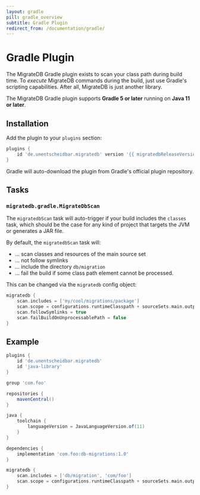 ```yaml
---
layout: gradle
pill: gradle_overview
subtitle: Gradle Plugin
redirect_from: /documentation/gradle/
---
```


# Gradle Plugin

The MigrateDB Gradle plugin exists to scan your class path during build time. To _execute_ MigrateDB commands during the
build, just use Gradle's scripting capabilities. After
all, MigrateDB is just another library.

The MigrateDB Gradle plugin supports **Gradle 5 or later** running on **Java 11 or later**.

## Installation

Add the plugin to your `plugins` section:

```groovy
plugins {
    id 'de.unentscheidbar.migratedb' version '{{ migratedbReleaseVersion }}'
}
```

Gradle will auto-download the plugin from Gradle's official plugin repository.

## Tasks

### `migratedb.gradle.MigrateDbScan`

The `migratedbScan` task will auto-trigger if your build includes the `classes` task, which should be the case for any
kind of project that targets the JVM or generates a JAR file.

By default, the  `migratedbScan` task will:

* ... scan classes and resources of the main source set
* ... not follow symlinks
* ... include the directory `db/migration`
* ... fail the build if some class path element cannot be processed.

This can be changed via the `migratedb` config object:

```groovy
migratedb {
    scan.includes = ['my/cool/migrations/package']
    scan.scope = configurations.runtimeClasspath + sourceSets.main.output
    scan.followSymlinks = true
    scan.failBuildOnUnprocessablePath = false
}
```

## Example

```groovy
plugins {
    id 'de.unentscheidbar.migratedb'
    id 'java-library'
}

group 'com.foo'

repositories {
    mavenCentral()
}

java {
    toolchain {
        languageVersion = JavaLanguageVersion.of(11)
    }
}

dependencies {
    implementation 'com.foo:db-migrations:1.0'
}

migratedb {
    scan.includes = ['db/migration', 'com/foo']
    scan.scope = configurations.runtimeClasspath + sourceSets.main.output
}
```

